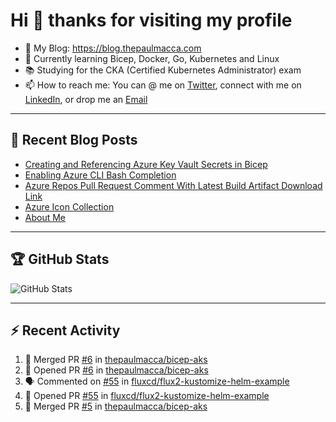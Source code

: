 # Hi 👋 thanks for visiting my profile

- 💬 My Blog: <https://blog.thepaulmacca.com>
- 🌱 Currently learning Bicep, Docker, Go, Kubernetes and Linux
- 📚 Studying for the CKA (Certified Kubernetes Administrator) exam
- 📫 How to reach me: You can @ me on [Twitter](https://twitter.com/thepaulmacca), connect with me on [LinkedIn](https://www.linkedin.com/in/thepaulmacca/), or drop me an [Email](mailto:pm@thepaulmacca.com)

---

## :blue_book: Recent Blog Posts
<!-- BLOG-POST-LIST:START -->
- [Creating and Referencing Azure Key Vault Secrets in Bicep](https://blog.thepaulmacca.com/posts/creating-and-referencing-azure-key-vault-secrets-in-bicep/)
- [Enabling Azure CLI Bash Completion](https://blog.thepaulmacca.com/posts/enabling-azure-cli-bash-completion/)
- [Azure Repos Pull Request Comment With Latest Build Artifact Download Link](https://blog.thepaulmacca.com/posts/azure-repos-pull-request-comment-with-latest-build-artifact-download-link/)
- [Azure Icon Collection](https://blog.thepaulmacca.com/posts/azure-icon-collection/)
- [About Me](https://blog.thepaulmacca.com/about/)
<!-- BLOG-POST-LIST:END -->

---

## :trophy: GitHub Stats

![GitHub Stats](https://github-readme-stats.vercel.app/api?username=thepaulmacca&count_private=true&show_icons=true&theme=dark)

---

## :zap: Recent Activity

<!--START_SECTION:activity-->
1. 🎉 Merged PR [#6](https://github.com/thepaulmacca/bicep-aks/pull/6) in [thepaulmacca/bicep-aks](https://github.com/thepaulmacca/bicep-aks)
2. 💪 Opened PR [#6](https://github.com/thepaulmacca/bicep-aks/pull/6) in [thepaulmacca/bicep-aks](https://github.com/thepaulmacca/bicep-aks)
3. 🗣 Commented on [#55](https://github.com/fluxcd/flux2-kustomize-helm-example/issues/55) in [fluxcd/flux2-kustomize-helm-example](https://github.com/fluxcd/flux2-kustomize-helm-example)
4. 💪 Opened PR [#55](https://github.com/fluxcd/flux2-kustomize-helm-example/pull/55) in [fluxcd/flux2-kustomize-helm-example](https://github.com/fluxcd/flux2-kustomize-helm-example)
5. 🎉 Merged PR [#5](https://github.com/thepaulmacca/bicep-aks/pull/5) in [thepaulmacca/bicep-aks](https://github.com/thepaulmacca/bicep-aks)
<!--END_SECTION:activity-->
